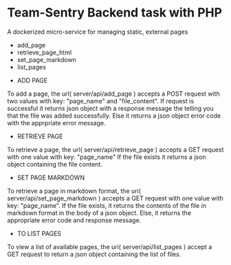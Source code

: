 # Team-Sentry Backend task with PHP

A dockerized micro-service for managing static, external pages
- add_page
- retrieve_page_html
- set_page_markdown
- list_pages

* ADD PAGE

To add a page, the url( server/api/add_page ) accepts a POST request with two values with key: "page_name" and "file_content".
If request is successful it returns json object with a response message the telling you that the file was added successfully.
Else it returns a json object error code with the apprpriate error message.

* RETRIEVE PAGE 

To retrieve a page, the url( server/api/retrieve_page ) accepts a GET request with one value with key: "page_name"
If the file exists it returns a json object containing the file content.

* SET PAGE MARKDOWN

To retrieve a page in markdown format, the uri( server/api/set_page_markdown ) accepts a GET request with one value with key: "page_name".
If the file exists, it returns the contents of the file in markdown format in the body of a json object.
Else, it returns the appropriate error code and response message.

* TO LIST PAGES

To view a list of available pages, the uri( server/api/list_pages ) accept a GET request to return a json object containing the list of files.
